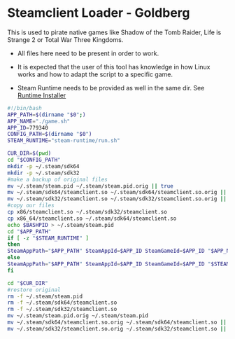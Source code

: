 # Steamclient Loader - Goldberg

This is used to pirate native games like Shadow of the Tomb Raider, Life is Strange 2 or Total War Three Kingdoms.<br>

- All files here need to be present in order to work.

- It is expected that the user of this tool has knowledge in how Linux works and how to adapt the script to a specific game.

- Steam Runtime needs to be provided as well in the same dir. See [Runtime Installer](https://it7otdanqu7ktntxzm427cba6i53w6wlanlh23v5i3siqmos47pzhvyd.onion/johncena141/Linux_Game_Pirates/src/branch/master/Tools/Runtime-Installer)

```sh
#!/bin/bash
APP_PATH=$(dirname "$0";)
APP_NAME="./game.sh"
APP_ID=779340
CONFIG_PATH=$(dirname "$0")
STEAM_RUNTIME="steam-runtime/run.sh"

CUR_DIR=$(pwd)
cd "$CONFIG_PATH"
mkdir -p ~/.steam/sdk64
mkdir -p ~/.steam/sdk32
#make a backup of original files
mv ~/.steam/steam.pid ~/.steam/steam.pid.orig || true
mv ~/.steam/sdk64/steamclient.so ~/.steam/sdk64/steamclient.so.orig || true
mv ~/.steam/sdk32/steamclient.so ~/.steam/sdk32/steamclient.so.orig || true
#copy our files
cp x86/steamclient.so ~/.steam/sdk32/steamclient.so
cp x86_64/steamclient.so ~/.steam/sdk64/steamclient.so
echo $BASHPID > ~/.steam/steam.pid
cd "$APP_PATH"
if [ -z "$STEAM_RUNTIME" ]
then
SteamAppPath="$APP_PATH" SteamAppId=$APP_ID SteamGameId=$APP_ID "$APP_NAME"
else
SteamAppPath="$APP_PATH" SteamAppId=$APP_ID SteamGameId=$APP_ID "$STEAM_RUNTIME" "$APP_NAME"
fi

cd "$CUR_DIR"
#restore original
rm -f ~/.steam/steam.pid
rm -f ~/.steam/sdk64/steamclient.so
rm -f ~/.steam/sdk32/steamclient.so
mv ~/.steam/steam.pid.orig ~/.steam/steam.pid
mv ~/.steam/sdk64/steamclient.so.orig ~/.steam/sdk64/steamclient.so || true
mv ~/.steam/sdk32/steamclient.so.orig ~/.steam/sdk32/steamclient.so || true
```